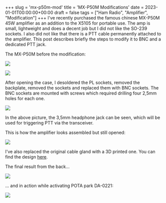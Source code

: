 +++
slug = 'mx-p50m-mod'
title = 'MX-P50M Modifications'
date = 2023-01-01T00:00:00+00:00
draft = false
tags = ["Ham Radio", "Amplifier", "Modification"]
+++
I've recently purchased the famous chinese MX-P50M 45W amplifier as an addition to the X5105 for portable use. The amp is small, lightweight and does a decent job but I did not like the SO-239 sockets. I also did not like that there is a PTT cable permanently attached to the amplifier. This post describes briefly the steps to modify it to BNC and a dedicated PTT jack.

The MX-P50M before the modification:


![](/img/mx-p50m-mod-1.jpg)


![](/img/mx-p50m-mod-2.jpg)


After opening the case, I desoldered the PL sockets, removed the backplate, removed the sockets and replaced them with BNC sockets. The BNC sockets are mounted with screws which required drilling four 2,5mm holes for each one.


![](/img/mx-p50m-mod-3.jpg)


In the above picture, the 3,5mm headphone jack can be seen, which will be used for triggering PTT via the transceiver.

This is how the amplifier looks assembled but still opened:


![](/img/mx-p50m-mod-4.jpg)


I've also replaced the original cable gland with a 3D printed one. You can find the design [here](https://www.thingiverse.com/thing:5264517).

The final result from the back...

![](/img/mx-p50m-mod-5.jpg)


... and in action while activating POTA park DA-0221:

![](/img/mx-p50m-mod-6.jpg)